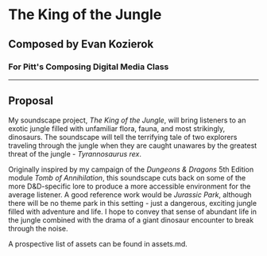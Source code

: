 # The King of the Jungle
## Composed by Evan Kozierok
### For Pitt's Composing Digital Media Class

---

## Proposal

My soundscape project, *The King of the Jungle*, will bring listeners to an exotic jungle filled with unfamiliar flora, fauna, and most strikingly, dinosaurs. The soundscape will tell the terrifying tale of two explorers traveling through the jungle when they are caught unawares by the greatest threat of the jungle - *Tyrannosaurus rex*. 

Originally inspired by my campaign of the *Dungeons & Dragons* 5th Edition module *Tomb of Annihilation*, this soundscape cuts back on some of the more D&D-specific lore to produce a more accessible environment for the average listener. A good reference work would be *Jurassic Park*, although there will be no theme park in this setting - just a dangerous, exciting jungle filled with adventure and life. I hope to convey that sense of abundant life in the jungle combined with the drama of a giant dinosaur encounter to break through the noise.

A prospective list of assets can be found in assets.md.